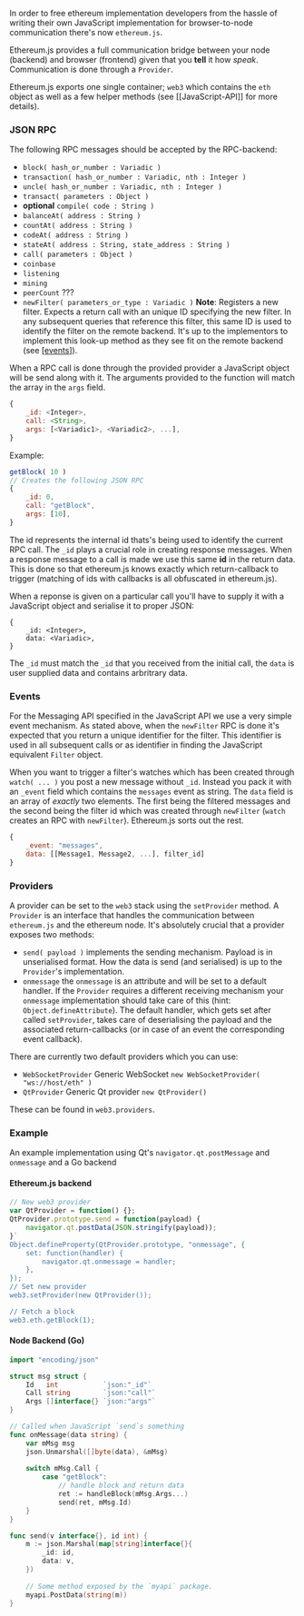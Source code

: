 In order to free ethereum implementation developers from the hassle of writing their own JavaScript implementation for browser-to-node communication there's now `ethereum.js`.

Ethereum.js provides a full communication bridge between your node (backend) and browser (frontend) given that you **tell** it how _speak_. Communication is done through a `Provider`.

Ethereum.js exports one single container; `web3` which contains the `eth` object as well as a few helper methods (see [[JavaScript-API]] for more details).

### JSON RPC

The following RPC messages should be accepted by the RPC-backend:

* `block( hash_or_number : Variadic )`
* `transaction( hash_or_number : Variadic, nth : Integer )`
* `uncle( hash_or_number : Variadic, nth : Integer )`
* `transact( parameters : Object )`
* **optional** `compile( code : String )`
* `balanceAt( address : String )`
* `countAt( address : String )`
* `codeAt( address : String )`
* `stateAt( address : String, state_address : String )`
* `call( parameters : Object )`
* `coinbase`
* `listening`
* `mining`
* `peerCount` ???
* `newFilter( parameters_or_type : Variadic )` **Note**: Registers a new filter. Expects a return call with an unique ID specifying the new filter. In any subsequent queries that reference this filter, this same ID is used to identify the filter on the remote backend. It's up to the implementors to implement this look-up method as they see fit on the remote backend (see [[events](#events)]).

When a RPC call is done through the provided provider a JavaScript object will be send along with it. The arguments provided to the function will match the array in the `args` field.

```javascript
{
    _id: <Integer>,
    call: <String>,
    args: [<Variadic1>, <Variadic2>, ...],
}
```

Example:

```javascript
getBlock( 10 )
// Creates the following JSON RPC
{
    _id: 0,
    call: "getBlock",
    args: [10],
}

```

The id represents the internal id thats's being used to identify the current RPC call. The `_id` plays a crucial role in creating response messages. When a response message to a call is made we use this same **id** in the return data. This is done so that ethereum.js knows exactly which return-callback to trigger (matching of ids with callbacks is all obfuscated in ethereum.js).

When a reponse is given on a particular call you'll have to supply it with a JavaScript object and serialise it to proper JSON:

```
{
    _id: <Integer>,
    data: <Variadic>,
}
```

The `_id` must match the `_id` that you received from the initial call, the `data` is user supplied data and contains arbritrary data.

### Events

For the Messaging API specified in the JavaScript API we use a very simple event mechanism. As stated above, when the `newFilter` RPC is done it's expected that you return a unique identifier for the filter. This identifier is used in all subsequent calls or as identifier in finding the JavaScript equivalent `Filter` object.

When you want to trigger a filter's watches which has been created through `watch( ... )` you post a new message without `_id`. Instead you pack it with an `_event` field which contains the `messages` event as string. The `data` field is an array of _exactly_ two elements. The first being the filtered messages and the second being the filter id which was created through `newFilter` (`watch` creates an RPC with `newFilter`). Ethereum.js sorts out the rest.

```javascript
{
    _event: "messages",
    data: [[Message1, Message2, ...], filter_id]
}
```

### Providers

A provider can be set to the `web3` stack using the `setProvider` method. A `Provider` is an interface that handles the communication between `ethereum.js` and the ethereum node. It's absolutely crucial that a provider exposes two methods:

* `send( payload )` implements the sending mechanism. Payload is in unserialised format. How the data is send (and serialised) is up to the `Provider`'s implementation.
* `onmessage` the `onmessage` is an attribute and will be set to a default handler. If the `Provider` requires a different receiving mechanism your `onmessage` implementation should take care of this (hint: `Object.defineAttribute`). The default handler, which gets set after called `setProvider`, takes care of deserialising the payload and the associated return-callbacks (or in case of an event the corresponding event callback).

There are currently two default providers which you can use:

* `WebSocketProvider` Generic WebSocket `new WebSocketProvider( "ws://host/eth" )`
* `QtProvider` Generic Qt provider `new QtProvider()`

These can be found in `web3.providers`.

### Example

An example implementation using Qt's `navigator.qt.postMessage` and `onmessage` and a Go backend

#### Ethereum.js backend

```javascript
// New web3 provider
var QtProvider = function() {};
QtProvider.prototype.send = function(payload) {
    navigator.qt.postData(JSON.stringify(payload));
}`
Object.defineProperty(QtProvider.prototype, "onmessage", {
    set: function(handler) {
        navigator.qt.onmessage = handler;
    },
});
// Set new provider
web3.setProvider(new QtProvider());

// Fetch a block
web3.eth.getBlock(1);
```

#### Node Backend (Go)

```go
import "encoding/json"

struct msg struct {
    Id   int           `json:"_id"`
    Call string        `json:"call"`
    Args []interface{} `json:"args"`
}

// Called when JavaScript `send`s something
func onMessage(data string) {
    var mMsg msg
    json.Unmarshal([]byte(data), &mMsg)
    
    switch mMsg.Call {
        case "getBlock":
            // handle block and return data
            ret := handleBlock(mMsg.Args...)
            send(ret, mMsg.Id)
    }
}

func send(v interface{}, id int) {
    m := json.Marshal(map[string]interface{}{
        _id: id,
        data: v,
    })
    
    // Some method exposed by the `myapi` package.
    myapi.PostData(string(m))
}
```